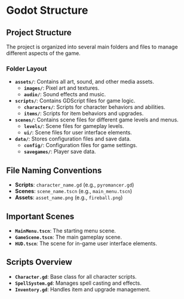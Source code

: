# Godot Structure

## Project Structure
The project is organized into several main folders and files to manage different aspects of the game.

### Folder Layout
- **`assets/`**: Contains all art, sound, and other media assets.
  - **`images/`**: Pixel art and textures.
  - **`audio/`**: Sound effects and music.
- **`scripts/`**: Contains GDScript files for game logic.
  - **`characters/`**: Scripts for character behaviors and abilities.
  - **`items/`**: Scripts for item behaviors and upgrades.
- **`scenes/`**: Contains scene files for different game levels and menus.
  - **`levels/`**: Scene files for gameplay levels.
  - **`ui/`**: Scene files for user interface elements.
- **`data/`**: Stores configuration files and save data.
  - **`config/`**: Configuration files for game settings.
  - **`savegames/`**: Player save data.

## File Naming Conventions
- **Scripts**: `character_name.gd` (e.g., `pyromancer.gd`)
- **Scenes**: `scene_name.tscn` (e.g., `main_menu.tscn`)
- **Assets**: `asset_name.png` (e.g., `fireball.png`)

## Important Scenes
- **`MainMenu.tscn`**: The starting menu scene.
- **`GameScene.tscn`**: The main gameplay scene.
- **`HUD.tscn`**: The scene for in-game user interface elements.

## Scripts Overview
- **`Character.gd`**: Base class for all character scripts.
- **`SpellSystem.gd`**: Manages spell casting and effects.
- **`Inventory.gd`**: Handles item and upgrade management.

